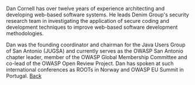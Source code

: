 Dan Cornell has over twelve years of experience architecting and
developing web-based software systems. He leads Denim Group's security
research team in investigating the application of secure coding and
development techniques to improve web-based software development
methodologies.

Dan was the founding coordinator and chairman for the Java Users Group
of San Antonio (JUGSA) and currently serves as the OWASP San Antonio
chapter leader, member of the OWASP Global Membership Committee and
co-lead of the OWASP Open Review Project. Dan has spoken at such
international conferences as ROOTs in Norway and OWASP EU Summit in
Portugal.
[Back](OWASP_IRELAND_2010 "wikilink")